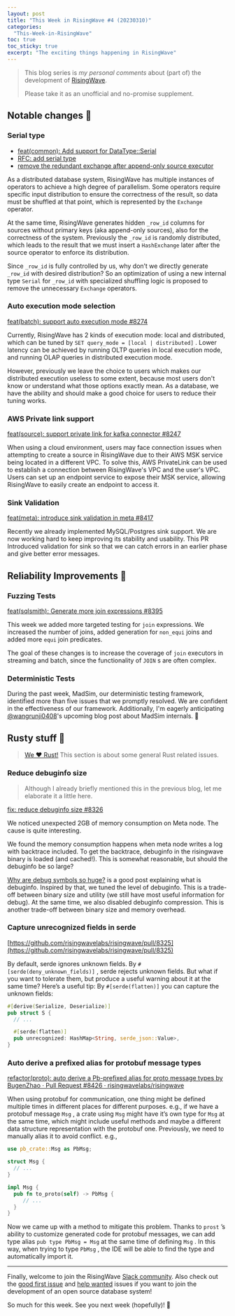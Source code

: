 ```yaml
---
layout: post
title: "This Week in RisingWave #4 (20230310)"
categories:
  "This-Week-in-RisingWave"
toc: true
toc_sticky: true
excerpt: "The exciting things happening in RisingWave"
---
```


> This blog series is *my personal comments* about (part of) the development of [RisingWave](https://github.com/risingwavelabs/risingwave).
>
> Please take it as an unofficial and no-promise supplement.

## Notable changes 🌟

### Serial type

- [feat(common): Add support for DataType::Serial](https://github.com/risingwavelabs/risingwave/pull/8392)
- [RFC: add serial type](https://github.com/risingwavelabs/rfcs/pull/45/files)
- [remove the redundant exchange after append-only source executor](https://github.com/risingwavelabs/risingwave/issues/7621)

As a distributed database system, RisingWave has multiple instances of operators to achieve a high degree of parallelism. Some operators require specific input distribution to ensure the correctness of the result, so data must be shuffled at that point, which is represented by the `Exchange` operator.

At the same time, RisingWave generates hidden `_row_id` columns for sources without primary keys (aka append-only sources), also for the correctness of the system. Previously the `_row_id` is randomly distributed, which leads to the result that we must insert a `HashExchange` later after the source operator to enforce its distribution. 
  
Since `_row_id` is fully controlled by us, why don’t we directly generate `_row_id` with desired distribution? So an optimization of using a new internal type `Serial` for `_row_id` with specialized shuffling logic is proposed to remove the unnecessary `Exchange` operators.

### Auto execution mode selection

[feat(batch): support auto execution mode #8274](https://github.com/risingwavelabs/risingwave/pull/8274)

Currently, RisingWave has 2 kinds of execution mode: local and distributed, which can be tuned by `SET query_mode = [local | distributed]` . Lower latency can be achieved by running OLTP queries in local execution mode, and running OLAP queries in distributed execution mode.  

However, previously we leave the choice to users which makes our distributed execution useless to some extent, because most users don't know or understand what those options exactly mean. As a database, we have the ability and should make a good choice for users to reduce their tuning works.

### AWS Private link support

[feat(source): support private link for kafka connector #8247](https://github.com/risingwavelabs/risingwave/pull/8247)

When using a cloud environment, users may face connection issues when attempting to create a source in RisingWave due to their AWS MSK service being located in a different VPC. To solve this, AWS PrivateLink can be used to establish a connection between RisingWave's VPC and the user's VPC. Users can set up an endpoint service to expose their MSK service, allowing RisingWave to easily create an endpoint to access it.

### Sink Validation

[feat(meta): introduce sink validation in meta #8417](https://github.com/risingwavelabs/risingwave/pull/8417)

Recently we already implemented MySQL/Postgres sink support. We are now working hard to keep improving its stability and usability. This PR Introduced validation for sink so that we can catch errors in an earlier phase and give better error messages.

## Reliability Improvements 💪

### Fuzzing Tests

[feat(sqlsmith): Generate more join expressions #8395](https://github.com/risingwavelabs/risingwave/pull/8395)

This week we added more targeted testing for `join` expressions. We increased the number of joins, added generation for `non_equi` joins and added more `equi` join predicates.

The goal of these changes is to increase the coverage of `join` executors in streaming and batch, since the functionality of `JOIN` s are often complex.

### Deterministic Tests 

During the past week, MadSim, our deterministic testing framework, identified more than five issues that we promptly resolved. We are confident in the effectiveness of our framework. Additionally, I'm eagerly anticipating [@wangrunji0408](https://github.com/wangrunji0408)'s upcoming blog post about MadSim internals. 🤩

## Rusty stuff 🦀️

> [We ❤️ Rust!](https://www.risingwave-labs.com/blog/building-a-cloud-database-from-scratch-why-we-moved-from-cpp-to-rust/) This section is about some general Rust related issues.

### Reduce debuginfo size

> Although I already briefly mentioned this in the previous blog, let me elaborate it a little here.

[fix: reduce debuginfo size #8326](https://github.com/risingwavelabs/risingwave/pull/8326)

We noticed unexpected 2GB of memory consumption on Meta node. The cause is quite interesting.

We found the memory consumption happens when meta node writes a log with backtrace included. To get the backtrace, debuginfo in the risingwave binary is loaded (and cached!). This is somewhat reasonable, but should the debuginfo be so large? 

[Why are debug symbols so huge?](https://users.rust-lang.org/t/why-are-debug-symbols-so-huge/81117) is a good post explaining what is debuginfo. Inspired by that, we tuned the level of debuginfo. This is a trade-off between binary size and utility (we still have most useful information for debug). At the same time, we also disabled debuginfo compression. This is another trade-off between binary size and memory overhead.

### Capture unrecognized fields in serde

[https://github.com/risingwavelabs/risingwave/pull/8325](https://github.com/risingwavelabs/risingwave/pull/8325)

By default, serde ignores unknown fields. By `#[serde(deny_unknown_fields)]` , serde rejects unknown fields. But what if you want to tolerate them, but produce a useful warning about it at the same time? Here’s a useful tip: By `#[serde(flatten)]` you can capture the unknown fields:

```rust
#[derive(Serialize, Deserialize)]
pub struct S {
  // ...

  #[serde(flatten)]
  pub unrecognized: HashMap<String, serde_json::Value>,
}
```

### Auto derive a prefixed alias for protobuf message types

[refactor(proto): auto derive a Pb-prefixed alias for proto message types by BugenZhao · Pull Request #8426 · risingwavelabs/risingwave](https://github.com/risingwavelabs/risingwave/pull/8426)

When using protobuf for communication, one thing might be defined multiple times in different places for different purposes. e.g., if we have a protobuf message `Msg` , a crate using `Msg` might have it’s own type for `Msg` at the same time, which might include useful methods and maybe a different data structure representation with the protobuf one. Previously, we need to manually alias it to avoid conflict. e.g., 

```rust
use pb_crate::Msg as PbMsg;

struct Msg {
  // ...
}

impl Msg {
  pub fn to_proto(self) -> PbMsg {
     // ...
  }
}
```

Now we came up with a method to mitigate this problem. Thanks to `prost` ’s ability to customize generated code for protobuf messages, we can add type alias `pub type PbMsg = Msg` at the same time of defining `Msg` . In this way, when trying to type `PbMsg` , the IDE will be able to find the type and automatically import it.

---

Finally, welcome to join the RisingWave [Slack community](https://join.slack.com/t/risingwave-community/shared_invite/zt-120rft0mr-d8uGk3d~NZiZAQWPnElOfw). Also check out the [good first issue](https://github.com/risingwavelabs/risingwave/issues?q=is%3Aopen+label%3A%22good+first+issue%22+sort%3Aupdated-desc) and [help wanted](https://github.com/risingwavelabs/risingwave/issues?q=is%3Aopen+sort%3Aupdated-desc+label%3A%22help+wanted%22) issues if you want to join the development of an open source database system!

So much for this week. See you next week (hopefully)! 🤗

